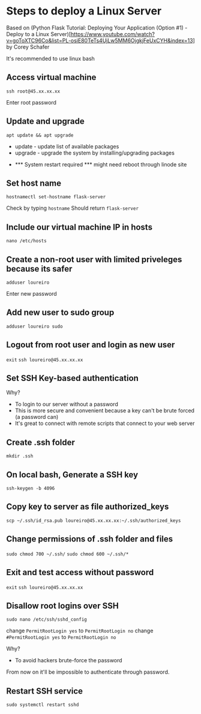 # Steps to deploy a Linux Server
Based on (Python Flask Tutorial: Deploying Your Application (Option #1) - Deploy to a Linux Server)[https://www.youtube.com/watch?v=goToXTC96Co&list=PL-osiE80TeTs4UjLw5MM6OjgkjFeUxCYH&index=13] by Corey Schafer

It's recommended to use linux bash

## Access virtual machine
`ssh root@45.xx.xx.xx`

Enter root password

## Update and upgrade
`apt update && apt upgrade`

- update - update list of available packages
- upgrade - upgrade the system by installing/upgrading packages 

* *** System restart required *** might need reboot through linode site

## Set host name
`hostnamectl set-hostname flask-server`

Check by typing `hostname`
Should return `flask-server`

## Include our virtual machine IP in hosts
`nano /etc/hosts`

## Create a non-root user with limited priveleges because its safer
`adduser loureiro`

Enter new password

## Add new user to sudo group
`adduser loureiro sudo`

## Logout from root user and login as new user
`exit`
`ssh loureiro@45.xx.xx.xx`

## Set SSH Key-based authentication 
Why?
- To login to our server without a password
- This is more secure and convenient because a key can't be brute forced (a password can)
- It's great to connect with remote scripts that connect to your web server

## Create .ssh folder
`mkdir .ssh`

## On local bash, Generate a SSH key
`ssh-keygen -b 4096`

## Copy key to server as file authorized_keys
`scp ~/.ssh/id_rsa.pub loureiro@45.xx.xx.xx:~/.ssh/authorized_keys`

## Change permissions of .ssh folder and files
`sudo chmod 700 ~/.ssh/`
`sudo chmod 600 ~/.ssh/*`

## Exit and test access without password
`exit`
`ssh loureiro@45.xx.xx.xx`

## Disallow root logins over SSH 
`sudo nano /etc/ssh/sshd_config`

change `PermitRootLogin yes` to `PermitRootLogin no`
change `#PermitRootLogin yes` to `PermitRootLogin no`

Why?
- To avoid hackers brute-force the password

From now on it'll be impossible to authenticate through password.

## Restart SSH service
`sudo systemctl restart sshd`
